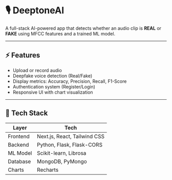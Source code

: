 # 🎙️ DeeptoneAI

A full-stack AI-powered app that detects whether an audio clip is **REAL** or **FAKE** using MFCC features and a trained ML model.

---

## ⚡ Features

- Upload or record audio
- Deepfake voice detection (Real/Fake)
- Display metrics: Accuracy, Precision, Recall, F1-Score
- Authentication system (Register/Login)
- Responsive UI with chart visualization

---

## 🧰 Tech Stack

| Layer       | Tech                         |
|-------------|------------------------------|
| Frontend    | Next.js, React, Tailwind CSS |
| Backend     | Python, Flask, Flask-CORS    |
| ML Model    | Scikit-learn, Librosa        |
| Database    | MongoDB, PyMongo             |
| Charts      | Recharts                     |





